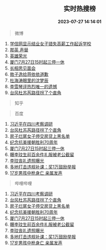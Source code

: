 <div align="center"><h2>实时热搜榜</h2><h4>2023-07-27 14:14:01</h4></div>

> 微博  

1. [学信网显示结业女子错失高薪工作起诉学校](https://s.weibo.com/weibo?q=%23%E5%AD%A6%E4%BF%A1%E7%BD%91%E6%98%BE%E7%A4%BA%E7%BB%93%E4%B8%9A%E5%A5%B3%E5%AD%90%E9%94%99%E5%A4%B1%E9%AB%98%E8%96%AA%E5%B7%A5%E4%BD%9C%E8%B5%B7%E8%AF%89%E5%AD%A6%E6%A0%A1%23&t=31&band_rank=1&Refer=top)<br />
2. [那英 声替](https://s.weibo.com/weibo?q=%E9%82%A3%E8%8B%B1%20%E5%A3%B0%E6%9B%BF&t=31&band_rank=2&Refer=top)<br />
3. [英雄荣光](https://s.weibo.com/weibo?q=%23%E8%8B%B1%E9%9B%84%E8%8D%A3%E5%85%89%23&t=31&band_rank=3&Refer=top)<br />
4. [厦门7月27日15时起三停一休](https://s.weibo.com/weibo?q=%23%E5%8E%A6%E9%97%A87%E6%9C%8827%E6%97%A515%E6%97%B6%E8%B5%B7%E4%B8%89%E5%81%9C%E4%B8%80%E4%BC%91%23&t=31&band_rank=4&Refer=top)<br />
5. [长相思见面会](https://s.weibo.com/weibo?q=%23%E9%95%BF%E7%9B%B8%E6%80%9D%E8%A7%81%E9%9D%A2%E4%BC%9A%23&t=31&band_rank=5&Refer=top)<br />
6. [敖子逸给蒋依依道歉](https://s.weibo.com/weibo?q=%23%E6%95%96%E5%AD%90%E9%80%B8%E7%BB%99%E8%92%8B%E4%BE%9D%E4%BE%9D%E9%81%93%E6%AD%89%23&t=31&band_rank=6&Refer=top)<br />
7. [杜海涛眼里的沈梦辰](https://s.weibo.com/weibo?q=%23%E6%9D%9C%E6%B5%B7%E6%B6%9B%E7%9C%BC%E9%87%8C%E7%9A%84%E6%B2%88%E6%A2%A6%E8%BE%B0%23&t=31&band_rank=7&Refer=top)<br />
8. [李雪琴评热烈唯一的遗憾](https://s.weibo.com/weibo?q=%23%E6%9D%8E%E9%9B%AA%E7%90%B4%E8%AF%84%E7%83%AD%E7%83%88%E5%94%AF%E4%B8%80%E7%9A%84%E9%81%97%E6%86%BE%23&t=31&band_rank=8&Refer=top)<br />
9. [台风杜苏芮路径拐了个直角](https://s.weibo.com/weibo?q=%23%E5%8F%B0%E9%A3%8E%E6%9D%9C%E8%8B%8F%E8%8A%AE%E8%B7%AF%E5%BE%84%E6%8B%90%E4%BA%86%E4%B8%AA%E7%9B%B4%E8%A7%92%23&t=31&band_rank=9&Refer=top)<br />

> 知乎  


> 百度  

1. [习近平在四川考察调研](https://www.baidu.com/s?wd=%E4%B9%A0%E8%BF%91%E5%B9%B3%E5%9C%A8%E5%9B%9B%E5%B7%9D%E8%80%83%E5%AF%9F%E8%B0%83%E7%A0%94&sa=fyb_news&rsv_dl=fyb_news)<br />
2. [台风杜苏芮路径拐了个直角](https://www.baidu.com/s?wd=%E5%8F%B0%E9%A3%8E%E6%9D%9C%E8%8B%8F%E8%8A%AE%E8%B7%AF%E5%BE%84%E6%8B%90%E4%BA%86%E4%B8%AA%E7%9B%B4%E8%A7%92&sa=fyb_news&rsv_dl=fyb_news)<br />
3. [房子烂尾女子停交房贷上黑名单](https://www.baidu.com/s?wd=%E6%88%BF%E5%AD%90%E7%83%82%E5%B0%BE%E5%A5%B3%E5%AD%90%E5%81%9C%E4%BA%A4%E6%88%BF%E8%B4%B7%E4%B8%8A%E9%BB%91%E5%90%8D%E5%8D%95&sa=fyb_news&rsv_dl=fyb_news)<br />
4. [纪念抗美援朝胜利70周年](https://www.baidu.com/s?wd=%E7%BA%AA%E5%BF%B5%E6%8A%97%E7%BE%8E%E6%8F%B4%E6%9C%9D%E8%83%9C%E5%88%A970%E5%91%A8%E5%B9%B4&sa=fyb_news&rsv_dl=fyb_news)<br />
5. [厦门7月27日15时起三停一休](https://www.baidu.com/s?wd=%E5%8E%A6%E9%97%A87%E6%9C%8827%E6%97%A515%E6%97%B6%E8%B5%B7%E4%B8%89%E5%81%9C%E4%B8%80%E4%BC%91&sa=fyb_news&rsv_dl=fyb_news)<br />
6. [曝李玟生前百余件礼服被老公截留](https://www.baidu.com/s?wd=%E6%9B%9D%E6%9D%8E%E7%8E%9F%E7%94%9F%E5%89%8D%E7%99%BE%E4%BD%99%E4%BB%B6%E7%A4%BC%E6%9C%8D%E8%A2%AB%E8%80%81%E5%85%AC%E6%88%AA%E7%95%99&sa=fyb_news&rsv_dl=fyb_news)<br />
7. [李玟丧礼遗照曝光](https://www.baidu.com/s?wd=%E6%9D%8E%E7%8E%9F%E4%B8%A7%E7%A4%BC%E9%81%97%E7%85%A7%E6%9B%9D%E5%85%89&sa=fyb_news&rsv_dl=fyb_news)<br />
8. [多地打击违规补课：奖1万鼓励举报](https://www.baidu.com/s?wd=%E5%A4%9A%E5%9C%B0%E6%89%93%E5%87%BB%E8%BF%9D%E8%A7%84%E8%A1%A5%E8%AF%BE%EF%BC%9A%E5%A5%961%E4%B8%87%E9%BC%93%E5%8A%B1%E4%B8%BE%E6%8A%A5&sa=fyb_news&rsv_dl=fyb_news)<br />
9. [17岁男孩中枪身亡 亲属发声](https://www.baidu.com/s?wd=17%E5%B2%81%E7%94%B7%E5%AD%A9%E4%B8%AD%E6%9E%AA%E8%BA%AB%E4%BA%A1+%E4%BA%B2%E5%B1%9E%E5%8F%91%E5%A3%B0&sa=fyb_news&rsv_dl=fyb_news)<br />

> 哔哩哔哩  

1. [习近平在四川考察调研](https://www.baidu.com/s?wd=%E4%B9%A0%E8%BF%91%E5%B9%B3%E5%9C%A8%E5%9B%9B%E5%B7%9D%E8%80%83%E5%AF%9F%E8%B0%83%E7%A0%94&sa=fyb_news&rsv_dl=fyb_news)<br />
2. [台风杜苏芮路径拐了个直角](https://www.baidu.com/s?wd=%E5%8F%B0%E9%A3%8E%E6%9D%9C%E8%8B%8F%E8%8A%AE%E8%B7%AF%E5%BE%84%E6%8B%90%E4%BA%86%E4%B8%AA%E7%9B%B4%E8%A7%92&sa=fyb_news&rsv_dl=fyb_news)<br />
3. [房子烂尾女子停交房贷上黑名单](https://www.baidu.com/s?wd=%E6%88%BF%E5%AD%90%E7%83%82%E5%B0%BE%E5%A5%B3%E5%AD%90%E5%81%9C%E4%BA%A4%E6%88%BF%E8%B4%B7%E4%B8%8A%E9%BB%91%E5%90%8D%E5%8D%95&sa=fyb_news&rsv_dl=fyb_news)<br />
4. [纪念抗美援朝胜利70周年](https://www.baidu.com/s?wd=%E7%BA%AA%E5%BF%B5%E6%8A%97%E7%BE%8E%E6%8F%B4%E6%9C%9D%E8%83%9C%E5%88%A970%E5%91%A8%E5%B9%B4&sa=fyb_news&rsv_dl=fyb_news)<br />
5. [厦门7月27日15时起三停一休](https://www.baidu.com/s?wd=%E5%8E%A6%E9%97%A87%E6%9C%8827%E6%97%A515%E6%97%B6%E8%B5%B7%E4%B8%89%E5%81%9C%E4%B8%80%E4%BC%91&sa=fyb_news&rsv_dl=fyb_news)<br />
6. [曝李玟生前百余件礼服被老公截留](https://www.baidu.com/s?wd=%E6%9B%9D%E6%9D%8E%E7%8E%9F%E7%94%9F%E5%89%8D%E7%99%BE%E4%BD%99%E4%BB%B6%E7%A4%BC%E6%9C%8D%E8%A2%AB%E8%80%81%E5%85%AC%E6%88%AA%E7%95%99&sa=fyb_news&rsv_dl=fyb_news)<br />
7. [李玟丧礼遗照曝光](https://www.baidu.com/s?wd=%E6%9D%8E%E7%8E%9F%E4%B8%A7%E7%A4%BC%E9%81%97%E7%85%A7%E6%9B%9D%E5%85%89&sa=fyb_news&rsv_dl=fyb_news)<br />
8. [多地打击违规补课：奖1万鼓励举报](https://www.baidu.com/s?wd=%E5%A4%9A%E5%9C%B0%E6%89%93%E5%87%BB%E8%BF%9D%E8%A7%84%E8%A1%A5%E8%AF%BE%EF%BC%9A%E5%A5%961%E4%B8%87%E9%BC%93%E5%8A%B1%E4%B8%BE%E6%8A%A5&sa=fyb_news&rsv_dl=fyb_news)<br />
9. [17岁男孩中枪身亡 亲属发声](https://www.baidu.com/s?wd=17%E5%B2%81%E7%94%B7%E5%AD%A9%E4%B8%AD%E6%9E%AA%E8%BA%AB%E4%BA%A1+%E4%BA%B2%E5%B1%9E%E5%8F%91%E5%A3%B0&sa=fyb_news&rsv_dl=fyb_news)<br />
